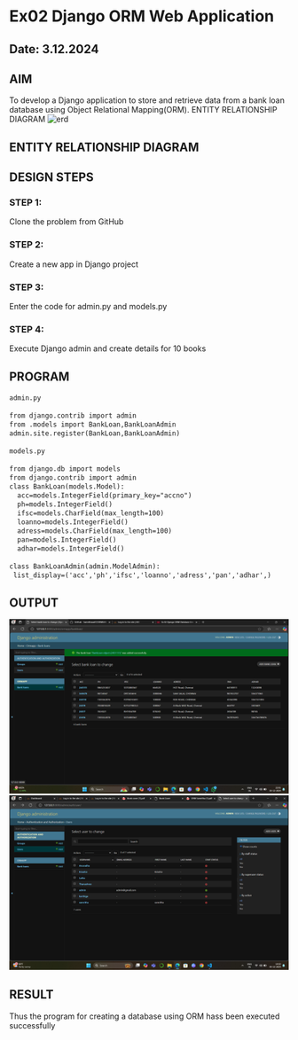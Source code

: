 # Ex02 Django ORM Web Application
## Date: 3.12.2024

## AIM
To develop a Django application to store and retrieve data from a bank loan database using Object Relational Mapping(ORM).
ENTITY RELATIONSHIP DIAGRAM
![erd](https://github.com/user-attachments/assets/3b092a0d-936c-4e2e-a78f-007423832eee)


## ENTITY RELATIONSHIP DIAGRAM



## DESIGN STEPS

### STEP 1:
Clone the problem from GitHub

### STEP 2:
Create a new app in Django project

### STEP 3:
Enter the code for admin.py and models.py

### STEP 4:
Execute Django admin and create details for 10 books

## PROGRAM
```
admin.py

from django.contrib import admin
from .models import BankLoan,BankLoanAdmin
admin.site.register(BankLoan,BankLoanAdmin)

models.py

from django.db import models
from django.contrib import admin 
class BankLoan(models.Model):
  acc=models.IntegerField(primary_key="accno")
  ph=models.IntegerField()
  ifsc=models.CharField(max_length=100)
  loanno=models.IntegerField()
  adress=models.CharField(max_length=100)
  pan=models.IntegerField()
  adhar=models.IntegerField()

class BankLoanAdmin(admin.ModelAdmin):
 list_display=('acc','ph','ifsc','loanno','adress','pan','adhar',)

```



## OUTPUT
![alt text](<Screenshot 2024-12-03 220117.png>)
![alt text](<Screenshot 2024-12-05 141007.png>)


## RESULT
Thus the program for creating a database using ORM hass been executed successfully
